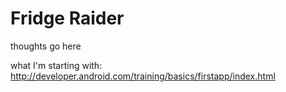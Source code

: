 Fridge Raider
====
thoughts go here

what I'm starting with:
http://developer.android.com/training/basics/firstapp/index.html
